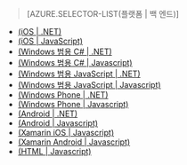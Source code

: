 ﻿> [AZURE.SELECTOR-LIST(플랫폼 | 백 엔드)]
- [(iOS | .NET)](/ko-kr/documentation/articles/mobile-services-dotnet-backend-ios-get-started-data/)
- [(iOS | JavaScript)](/ko-kr/documentation/articles/mobile-services-ios-get-started-data/)
- [(Windows 범용 C# | .NET)](/ko-kr/documentation/articles/mobile-services-dotnet-backend-windows-universal-dotnet-get-started-data/)
- [(Windows 범용 C# | Javascript)](/ko-kr/documentation/articles/mobile-services-javascript-backend-windows-universal-dotnet-get-started-data/)
- [(Windows 범용 JavaScript | .NET)](/ko-kr/documentation/articles/mobile-services-dotnet-backend-windows-universal-javascript-get-started-data/)
- [(Windows 범용 JavaScript | Javascript)](/ko-kr/documentation/articles/mobile-services-javascript-backend-windows-universal-javascript-get-started-data/)
- [(Windows Phone | .NET)](/ko-kr/documentation/articles/mobile-services-dotnet-backend-windows-phone-get-started-data/)
- [(Windows Phone | Javascript)](/ko-kr/documentation/articles/mobile-services-javascript-backend-windows-phone-get-started-data/)
- [(Android | .NET)](/ko-kr/documentation/articles/mobile-services-dotnet-backend-android-get-started-data-EC/)
- [(Android | Javascript)](/ko-kr/documentation/articles/mobile-services-android-get-started-data-EC/)
- [(Xamarin iOS | Javascript)](/ko-kr/documentation/articles/partner-xamarin-mobile-services-ios-get-started-data/)
- [(Xamarin Android | Javascript)](/ko-kr/documentation/articles/partner-xamarin-mobile-services-android-get-started-data/)
- [(HTML | Javascript)](/ko-kr/documentation/articles/mobile-services-html-get-started-data/)

<!--HONumber=45--> 
